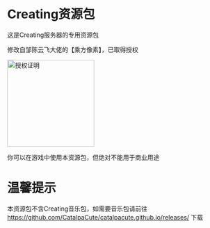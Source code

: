 # Creating资源包

这是Creating服务器的专用资源包

修改自邹陈云飞大佬的【乘方像素】，已取得授权

<img src="https://github.com/linyushu520/CreatingResource/raw/main/%E6%8E%88%E6%9D%83%E8%AF%81%E6%98%8E.jpg" alt="授权证明" width="200"/></a>

你可以在游戏中使用本资源包，但绝对不能用于商业用途

# 温馨提示

本资源包不含Creating音乐包，如需要音乐包请前往 https://github.com/CatalpaCute/catalpacute.github.io/releases/ 下载
